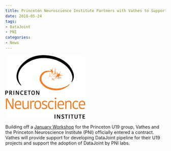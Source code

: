 ```yaml
---
title: Princeton Neuroscience Institute Partners with Vathes to Support the Adoption of DataJoint
date: 2018-05-24 
tags:
- DataJoint
- PNI
categories: 
- News
---
```

![](./static/posts/Princeton-Neuroscience-Institute-Partners-with-Vathes-to-Support-the-Adoption-of-DataJoint/PNI%20logo.png "PNI Logo")

Building off a [January Workshop](/post?id=Vathes-Conducts-a-Two-Day-Workshop-at-Princeton-University) for the Princeton U19 group, Vathes and the Princeton Neuroscience Institute (PNI) officially entered a contract. Vathes will provide support for developing DataJoint pipeline for their U19 projects and support the adoption of DataJoint by PNI labs.
